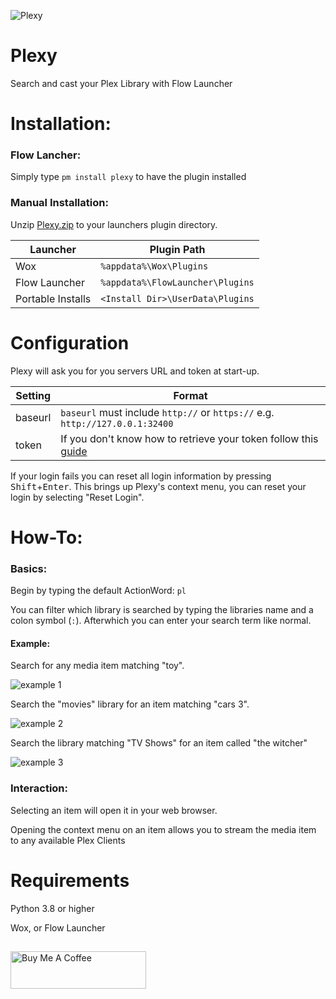 ![Plexy](https://github.com/Garulf/Plexy/assets/535299/04582125-0294-4092-80fd-19c2ce9de3dd)

# Plexy
 Search and cast your Plex Library with Flow Launcher

# Installation:

### Flow Lancher:

Simply type `pm install plexy` to have the plugin installed

### Manual Installation:

Unzip [Plexy.zip](https://github.com/Garulf/Plexy/releases/latest) to your launchers plugin directory.

| Launcher          | Plugin Path                      |
|-------------------|----------------------------------|
| Wox               | `%appdata%\Wox\Plugins`          |
| Flow Launcher     | `%appdata%\FlowLauncher\Plugins` |
| Portable Installs | `<Install Dir>\UserData\Plugins` |

# Configuration

Plexy will ask you for you servers URL and token at start-up.

| Setting       | Format                                                                                                                                       |
|---------------|----------------------------------------------------------------------------------------------------------------------------------------------|
| baseurl       | `baseurl` must include `http://` or `https://` e.g. `http://127.0.0.1:32400`                                                                 |
| token         | If you don't know how to retrieve your token follow this [guide](https://support.plex.tv/articles/201638786-plex-media-server-url-commands/) |

If your login fails you can reset all login information by pressing <kbd>Shift</kbd>+<kbd>Enter</kbd>. This brings up Plexy's context menu, you can reset your login by selecting "Reset Login".


# How-To:

### Basics:

Begin by typing the default ActionWord: `pl`

You can filter which library is searched by typing the libraries name and a colon symbol (`:`). Afterwhich you can enter your search term like normal.


#### Example:

Search for any media item matching "toy".

![example 1](https://github.com/Garulf/Plexy/assets/535299/392812ad-dcf0-4185-9784-db82530188f0)

Search the "movies" library for an item matching "cars 3".

![example 2](https://github.com/Garulf/Plexy/assets/535299/7815f26d-e5f7-45b3-9549-41b71f98fa7d)


Search the library matching "TV Shows" for an item called "the witcher"

![example 3](https://github.com/Garulf/Plexy/assets/535299/7a2da5c4-9f76-431a-b6a9-e7442c3ce571)


### Interaction:

Selecting an item will open it in your web browser.

Opening the context menu on an item allows you to stream the media item to any available Plex Clients

# Requirements

Python 3.8 or higher

Wox, or Flow Launcher

##
<a href="https://www.buymeacoffee.com/garulf" target="_blank"><img src="https://cdn.buymeacoffee.com/buttons/v2/default-green.png" alt="Buy Me A Coffee" style="height: 60px !important;width: 217px !important;" ></a>

